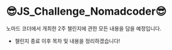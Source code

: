 # 😎JS_Challenge_Nomadcoder😎


노마드 코더에서 개최한 2주 챌린지에 관한 모든 내용을 담을 예정입니다.

* 챌린지 종료 이후 목차 및 내용을 정리하겠습니다!